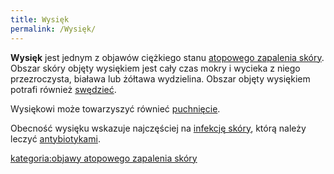 ```yaml
---
title: Wysięk
permalink: /Wysięk/
---
```


**Wysięk** jest jednym z objawów ciężkiego stanu [atopowego zapalenia skóry](/Atopowe_zapalenie_skóry "wikilink"). Obszar skóry objęty wysiękiem jest cały czas mokry i wycieka z niego przezroczysta, biaława lub żółtawa wydzielina. Obszar objęty wysiękiem potrafi również [swędzieć](/świąd "wikilink").

Wysiękowi może towarzyszyć równieć [puchnięcie](/puchnięcie "wikilink").

Obecność wysięku wskazuje najczęściej na [infekcję skóry](/infekcja_skóry "wikilink"), którą należy leczyć [antybiotykami](/Antybiotyk "wikilink").

[kategoria:objawy atopowego zapalenia skóry](/kategoria:objawy_atopowego_zapalenia_skóry "wikilink")